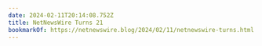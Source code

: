 ```yaml
---
date: 2024-02-11T20:14:08.752Z
title: NetNewsWire Turns 21
bookmarkOf: https://netnewswire.blog/2024/02/11/netnewswire-turns.html
---
```

